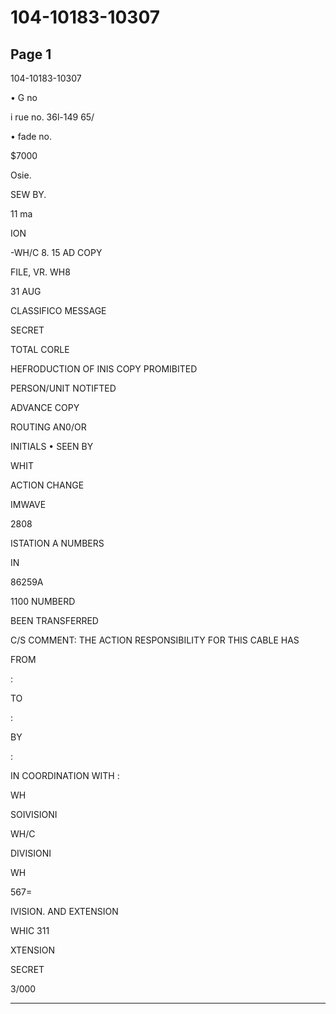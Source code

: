 # 104-10183-10307

## Page 1

104-10183-10307

• G no

i rue no. 36l-149 65/

• fade no.

$7000

Osie.

SEW BY.

11 ma

ION

-WH/C 8. 15 AD COPY

FILE, VR. WH8

31 AUG

CLASSIFICO MESSAGE

SECRET

TOTAL CORLE

HEFRODUCTION OF INIS COPY PROMIBITED

PERSON/UNIT NOTIFTED

ADVANCE COPY

ROUTING AN0/OR

INITIALS • SEEN BY

WHIT

ACTION CHANGE

IMWAVE

2808

ISTATION A NUMBERS

IN

86259A

1100 NUMBERD

BEEN TRANSFERRED

C/S COMMENT: THE ACTION RESPONSIBILITY FOR THIS CABLE HAS

FROM

:

TO

:

BY

:

IN COORDINATION WITH :

WH

SOIVISIONI

WH/C

DIVISIONI

WH

567=

IVISION. AND EXTENSION

WHIC 311

XTENSION

SECRET

3/000

---

